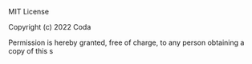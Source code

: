 MIT License

Copyright (c) 2022 Coda

Permission is hereby granted, free of charge, to any person obtaining a copy
of this s